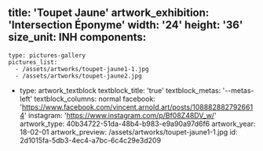 title: 'Toupet Jaune'
artwork_exhibition: 'Intersection Éponyme'
width: '24'
height: '36'
size_unit: INH
components:
  -
    type: pictures-gallery
    pictures_list:
      - /assets/artworks/toupet-jaune1-1.jpg
      - /assets/artworks/toupet-jaune2.jpg
  -
    type: artwork_textblock
    textblock_title: 'true'
    textblock_metas: '--metas-left'
    textblock_columns: normal
facebook: 'https://www.facebook.com/vincent.arnold.art/posts/1088828827926614'
instagram: 'https://www.instagram.com/p/Bf08Z48DV_w/'
artwork_type: 40b34722-51da-48b4-b983-e9a90a97d6f6
artwork_year: 18-02-01
artwork_preview: /assets/artworks/toupet-jaune1-1.jpg
id: 2d1015fa-5db3-4ec4-a7bc-6c4c29e3d209
